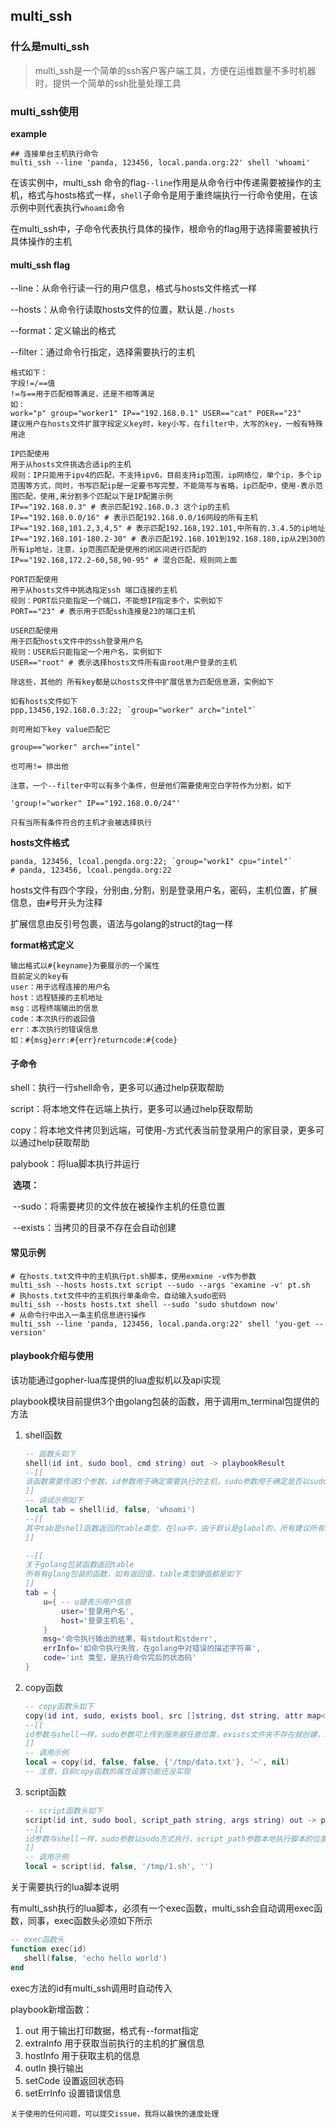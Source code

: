 ## multi_ssh
### 什么是multi_ssh
> multi_ssh是一个简单的ssh客户客户端工具，方便在运维数量不多时机器时，提供一个简单的ssh批量处理工具

### multi_ssh使用

**example**

```shell
## 连接单台主机执行命令
multi_ssh --line 'panda, 123456, local.panda.org:22' shell 'whoami'
```

在该实例中，multi_ssh 命令的flag`--line`作用是从命令行中传递需要被操作的主机，格式与hosts格式一样，`shell`子命令是用于重终端执行一行命令使用，在该示例中则代表执行`whoami`命令

在multi_ssh中，子命令代表执行具体的操作，根命令的flag用于选择需要被执行具体操作的主机

#### multi_ssh flag

--line：从命令行读一行的用户信息，格式与hosts文件格式一样

--hosts：从命令行读取hosts文件的位置，默认是`./hosts`

--format：定义输出的格式

--filter：通过命令行指定，选择需要执行的主机

```
格式如下：
字段!=/==值
!=与==用于匹配相等满足，还是不相等满足
如：
work="p" group="worker1" IP=="192.168.0.1" USER=="cat" POER=="23"
建议用户在hosts文件扩展字段定义key时，key小写，在filter中，大写的key，一般有特殊用途

IP匹配使用
用于从hosts文件挑选合适ip的主机
规则：IP只能用于ipv4的匹配，不支持ipv6，目前支持ip范围，ip网络位，单个ip，多个ip范围等方式，同时，书写匹配ip是一定要书写完整，不能简写与省略，ip匹配中，使用-表示范围匹配，使用,来分割多个匹配以下是IP配置示例
IP=="192.168.0.3" # 表示匹配192.168.0.3 这个ip的主机
IP=="192.168.0.0/16" # 表示匹配192.168.0.0/16网段的所有主机
IP=="192.168,101.2,3,4,5" # 表示匹配192.168,192.101,中所有的.3.4.5的ip地址
IP=="192.168.101-180.2-30" # 表示匹配192.168.101到192.168.180,ip从2到30的所有ip地址，注意，ip范围匹配是使用的闭区间进行匹配的
IP=="192.168,172.2-60,58,90-95" # 混合匹配，规则同上面

PORT匹配使用
用于从hosts文件中挑选指定ssh 端口连接的主机
规则：PORT后只能指定一个端口，不能想IP指定多个，实例如下
PORT=="23" # 表示用于匹配ssh连接是23的端口主机

USER匹配使用
用于匹配hosts文件中的ssh登录用户名
规则：USER后只能指定一个用户名，实例如下
USER=="root" # 表示选择hosts文件所有由root用户登录的主机

除这些，其他的 所有key都是以hosts文件中扩展信息为匹配信息源，实例如下

如有hosts文件如下
ppp,13456,192.168.0.3:22; `group="worker" arch="intel"`

则可用如下key value匹配它

group=="worker" arch=="intel"

也可用!= 排出他

注意，一个--filter中可以有多个条件，但是他们需要使用空白字符作为分割，如下

'group!="worker" IP=="192.168.0.0/24"'

只有当所有条件符合的主机才会被选择执行
```

**hosts文件格式**

```
panda, 123456, lcoal.pengda.org:22; `group="work1" cpu="intel"`
# panda, 123456, lcoal.pengda.org:22
```

hosts文件有四个字段，分别由`,`分割，别是登录用户名，密码，主机位置，扩展信息，由`#`号开头为注释

扩展信息由反引号包裹，语法与golang的struct的tag一样

**format格式定义**

```
输出格式以#{keyname}为要展示的一个属性
目前定义的key有
user：用于远程连接的用户名
host：远程链接的主机地址
msg：远程终端输出的信息
code：本次执行的返回值
err：本次执行的错误信息
如：#{msg}err:#{err}returncode:#{code}
```

#### 子命令

shell：执行一行shell命令，更多可以通过help获取帮助

script：将本地文件在远端上执行，更多可以通过help获取帮助

copy：将本地文件拷贝到远端，可使用`~`方式代表当前登录用户的家目录，更多可以通过help获取帮助

palybook：将lua脚本执行并运行

​	**选项：**

​	--sudo：将需要拷贝的文件放在被操作主机的任意位置

​	--exists：当拷贝的目录不存在会自动创建

#### 常见示例

```shell
# 在hosts.txt文件中的主机执行pt.sh脚本，使用exmine -v作为参数
multi_ssh --hosts hosts.txt script --sudo --args 'examine -v' pt.sh
# 执hosts.txt文件中的主机执行单条命令，自动输入sudo密码
multi_ssh --hosts hosts.txt shell --sudo 'sudo shutdown now'
# 从命令行中出入一条主机信息进行操作
multi_ssh --line 'panda, 123456, local.panda.org:22' shell 'you-get --version'
```

#### playbook介绍与使用

该功能通过gopher-lua库提供的lua虚拟机以及api实现

playbook模块目前提供3个由golang包装的函数，用于调用m_terminal包提供的方法

1. shell函数

   ```lua
   -- 函数头如下
   shell(id int, sudo bool, cmd string) out -> playbookResult
   --[[
   该函数需要传递3个参数，id参数用于确定需要执行的主机，sudo参数用于确定是否以sudo方式执行，cmd参数及真正要执行的命令，主要，在multi_ssh提供的公开执行一条命令的方式中，都在将命令进行预先的处理，使其在英语语系下执行
   ]]
   -- 调试示例如下
   local tab = shell(id, false, 'whoami')
   --[[
   其中tab是shell函数返回的table类型，在lua中，由于默认是glabol的，所有建议所有的值都设置为local
   ]]
   
   --[[
   关于golang包装函数返回table
   所有有glang包装的函数，如有返回值，table类型键值都是如下
   ]]
   tab = {
       u={ -- u键表示用户信息
           user='登录用户名',
           host='登录主机名',
       }
       msg='命令执行输出的结果，有stdout和stderr',
       errInfo='如命令执行失败，在golang中对错误的描述字符串',
       code='int 类型，是执行命令完后的状态码'
   }
   ```

2. copy函数

   ```lua
   -- copy函数头如下
   copy(id int, sudo, exists bool, src []string, dst string, attr map<lua table>) out -> playbookResult
   --[[
   id参数与shell一样，sudo参数可上传到服务器任意位置，exists文件夹不存在就创建，src，需要拷贝的一些文件，必须用数组，dst上传的目标位置，attr，需要设置的上传后的文件属性
   ]]
   -- 调用示例
   local = copy(id, false, false, {'/tmp/data.txt'}, '~', nil)
   -- 注意，目前copy函数的属性设置功能还没实现
   ```

3. script函数

   ```lua
   -- script函数头如下
   script(id int, sudo bool, script_path string, args string) out -> playbookResult
   --[[
   id参数与shell一样，sudo参数以sudo方式执行，script_path参数本地执行脚本的位置，args参数，脚本的参数
   ]]
   -- 调用示例
   local = script(id, false, '/tmp/1.sh', '')
   ```

关于需要执行的lua脚本说明

有multi_ssh执行的lua脚本，必须有一个exec函数，multi_ssh会自动调用exec函数，同事，exec函数头必须如下所示

```lua
-- exec函数头
function exec(id)
   shell(false, 'echo hello world') 
end
```

exec方法的id有multi_ssh调用时自动传入

playbook新增函数：

1. out 用于输出打印数据，格式有--format指定
2. extraInfo 用于获取当前执行的主机的扩展信息
3. hostInfo 用于获取主机的信息
4. outln 换行输出
5. setCode 设置返回状态码
6. setErrInfo 设置错误信息

```
关于使用的任何问题，可以提交issue，我将以最快的速度处理
```

